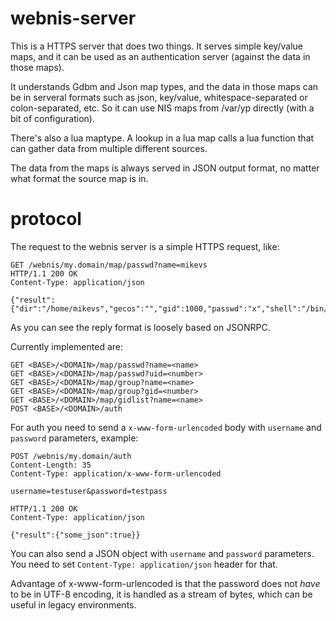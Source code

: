 
# webnis-server

This is a HTTPS server that does two things. It serves simple key/value
maps, and it can be used as an authentication server (against the
data in those maps).

It understands Gdbm and Json map types, and the data in those maps
can be in serveral formats such as json, key/value, whitespace-separated
or colon-separated, etc. So it can use NIS maps from /var/yp
directly (with a bit of configuration).

There's also a lua maptype. A lookup in a lua map calls a lua function
that can gather data from multiple different sources.

The data from the maps is always served in JSON output format, no matter
what format the source map is in.

# protocol

The request to the webnis server is a simple HTTPS request, like:

```
GET /webnis/my.domain/map/passwd?name=mikevs
HTTP/1.1 200 OK
Content-Type: application/json

{"result":{"dir":"/home/mikevs","gecos":"","gid":1000,"passwd":"x","shell":"/bin/sh","uid":1000,"user":"mikevs"}}
```

As you can see the reply format is loosely based on JSONRPC.

Currently implemented are:

```
GET <BASE>/<DOMAIN>/map/passwd?name=<name>
GET <BASE>/<DOMAIN>/map/passwd?uid=<number>
GET <BASE>/<DOMAIN>/map/group?name=<name>
GET <BASE>/<DOMAIN>/map/group?gid=<number>
GET <BASE>/<DOMAIN>/map/gidlist?name=<name>
POST <BASE>/<DOMAIN>/auth
```

For auth you need to send a `x-www-form-urlencoded` body with
`username` and `password` parameters, example:

```
POST /webnis/my.domain/auth
Content-Length: 35
Content-Type: application/x-www-form-urlencoded

username=testuser&password=testpass

HTTP/1.1 200 OK
Content-Type: application/json

{"result":{"some_json":true}}
```

You can also send a JSON object with `username` and `password` parameters.
You need to set `Content-Type: application/json` header for that.

Advantage of x-www-form-urlencoded is that the password does not _have_
to be in UTF-8 encoding, it is handled as a stream of bytes, which can be
useful in legacy environments.

